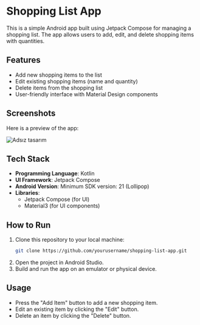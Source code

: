 # Shopping List App

This is a simple Android app built using Jetpack Compose for managing a shopping list. The app allows users to add, edit, and delete shopping items with quantities.

## Features

- Add new shopping items to the list
- Edit existing shopping items (name and quantity)
- Delete items from the shopping list
- User-friendly interface with Material Design components

## Screenshots
Here is a preview of the app:

![Adsız tasarım](https://github.com/user-attachments/assets/738a2525-ba83-4cd7-aa3d-700c6b7ef22e)


## Tech Stack

- **Programming Language**: Kotlin
- **UI Framework**: Jetpack Compose
- **Android Version**: Minimum SDK version: 21 (Lollipop)
- **Libraries**: 
  - Jetpack Compose (for UI)
  - Material3 (for UI components)

## How to Run

1. Clone this repository to your local machine:
    ```bash
    git clone https://github.com/yourusername/shopping-list-app.git
    ```
2. Open the project in Android Studio.
3. Build and run the app on an emulator or physical device.

## Usage

- Press the "Add Item" button to add a new shopping item.
- Edit an existing item by clicking the "Edit" button.
- Delete an item by clicking the "Delete" button.

